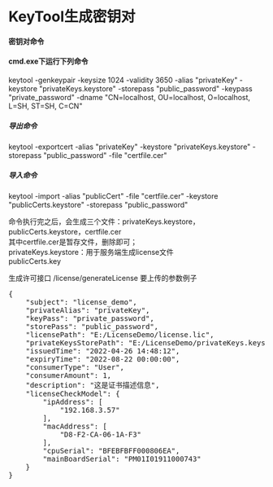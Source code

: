 # KeyTool生成密钥对
#### 密钥对命令
#### cmd.exe下运行下列命令

keytool -genkeypair -keysize 1024 -validity 3650 -alias "privateKey" -keystore "privateKeys.keystore" -storepass "public_password" -keypass "private_password" -dname "CN=localhost, OU=localhost, O=localhost, L=SH, ST=SH, C=CN"

##### 导出命令<br/>
keytool -exportcert -alias "privateKey" -keystore "privateKeys.keystore" -storepass "public_password" -file "certfile.cer"

##### 导入命令<br/>
keytool -import -alias "publicCert" -file "certfile.cer" -keystore "publicCerts.keystore" -storepass "public_password"

命令执行完之后，会生成三个文件：privateKeys.keystore，publicCerts.keystore，certfile.cer<br/>
其中certfile.cer是暂存文件，删除即可；<br/>
privateKeys.keystore：用于服务端生成license文件<br/>
publicCerts.key

生成许可接口 /license/generateLicense
要上传的参数例子
<pre>
{
    "subject": "license_demo",
    "privateAlias": "privateKey",
    "keyPass": "private_password",
    "storePass": "public_password",
    "licensePath": "E:/LicenseDemo/license.lic",
    "privateKeysStorePath": "E:/LicenseDemo/privateKeys.keystore",
    "issuedTime": "2022-04-26 14:48:12",
    "expiryTime": "2022-08-22 00:00:00",
    "consumerType": "User",
    "consumerAmount": 1,
    "description": "这是证书描述信息",
    "licenseCheckModel": {
        "ipAddress": [
            "192.168.3.57"
        ],
        "macAddress": [
            "D8-F2-CA-06-1A-F3"
        ],
        "cpuSerial": "BFEBFBFF000806EA",
        "mainBoardSerial": "PM01I01911000743"
    }
}
</pre>
